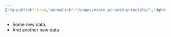 ```yaml
---
{"dg-publish":true,"permalink":"/pages/minto-piramid-principle/","dgHomeLink":true,"dgPassFrontmatter":false}
---
```



- Some new data.
- And another new data
